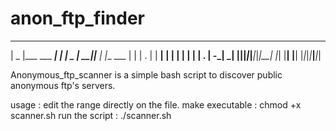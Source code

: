 # anon_ftp_finder
 _____             _____ _____ _____ _____ _       _         
|  _  |___ ___ ___|   __|_   _|  _  |   __|_|___ _| |___ ___ 
|     |   | . |   |   __| | | |   __|   __| |   | . | -_|  _|
|__|__|_|_|___|_|_|__|    |_| |__|  |__|  |_|_|_|___|___|_|  

Anonymous_ftp_scanner is a simple bash script to discover public anonymous ftp's servers.

usage : 
edit the range directly on the file.
make executable : chmod +x scanner.sh
run the script : ./scanner.sh
